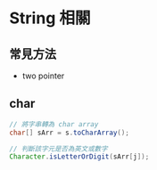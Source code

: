 # String 相關

## 常見方法
* two pointer

## char
```java
// 將字串轉為 char array
char[] sArr = s.toCharArray();

// 判斷該字元是否為英文或數字
Character.isLetterOrDigit(sArr[j]);
```